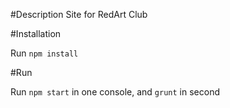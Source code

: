 #Description
Site for RedArt Club

#Installation

Run `npm install`

#Run

Run `npm start` in one console, and `grunt` in second
